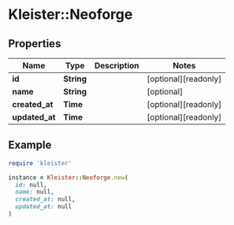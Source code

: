# Kleister::Neoforge

## Properties

| Name | Type | Description | Notes |
| ---- | ---- | ----------- | ----- |
| **id** | **String** |  | [optional][readonly] |
| **name** | **String** |  | [optional] |
| **created_at** | **Time** |  | [optional][readonly] |
| **updated_at** | **Time** |  | [optional][readonly] |

## Example

```ruby
require 'kleister'

instance = Kleister::Neoforge.new(
  id: null,
  name: null,
  created_at: null,
  updated_at: null
)
```

